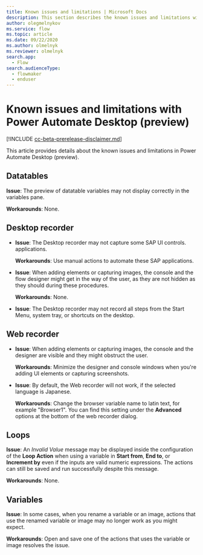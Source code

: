 ```yaml
---
title: Known issues and limitations | Microsoft Docs
description: This section describes the known issues and limitations with Power Automate Desktop Preview.
author: olegmelnykov
ms.service: flow
ms.topic: article
ms.date: 09/22/2020
ms.author: olmelnyk
ms.reviewer: olmelnyk
search.app: 
  - Flow
search.audienceType: 
  - flowmaker
  - enduser
---
```


# Known issues and limitations with Power Automate Desktop (preview)

[!INCLUDE [cc-beta-prerelease-disclaimer.md](../../includes/cc-beta-prerelease-disclaimer.md)]

This article provides details about the known issues and limitations in Power Automate Desktop (preview).

## Datatables

**Issue**: The preview of datatable variables may not display correctly in the variables pane.

**Workarounds**: None.


## Desktop recorder

- **Issue**: The Desktop recorder may not capture some SAP UI controls. applications.

    **Workarounds**: Use manual actions to automate these SAP applications.

- **Issue**: When adding elements or capturing images, the console and the flow designer might get in the way of the user, as they are not hidden as they should during these procedures.

    **Workarounds**: None.

- **Issue**: The Desktop recorder may not record all steps from the Start Menu, system tray, or shortcuts on the desktop. 


## Web recorder

- **Issue**: When adding elements or capturing images, the console and the designer are visible and they might obstruct the user.

    **Workarounds**: Minimize the designer and console windows when you're adding UI elements or capturing screenshots.

- **Issue**: By default, the Web recorder will not work, if the selected language is Japanese.

    **Workarounds**: Change the browser variable name to latin text, for example "Browser1". You can find this setting under the **Advanced** options at the bottom of the web recorder dialog.

## Loops
**Issue**: An *Invalid Value* message may be displayed inside the configuration of the **Loop Action** when using a variable in **Start from**, **End to**, or **Increment by** even if the inputs are valid numeric expressions. The actions can still be saved and run successfully despite this message.

**Workarounds**: None.

## Variables
**Issue**: In some cases, when you rename a variable or an image, actions that use the renamed variable or image may no longer work as you might expect. 

**Workarounds**: Open and save one of the actions that uses the variable or image resolves the issue.
